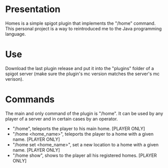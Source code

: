 # Presentation
Homes is a simple spigot plugin that implements the "/home" command.
This personal project is a way to reintroduced me to the Java programming language.

# Use
Download the last plugin release and put it into the "plugins" folder of a spigot server (make sure the plugin's mc version matches the server's mc verison).

# Commands
The main and only command of the plugin is "/home". It can be used by any player of a server and in certain cases by an operator.
- "/home", teleports the player to his main home. [PLAYER ONLY]
- "/home <home_name>", teleports the player to a home with a given name. [PLAYER ONLY]
- "/home set <home_name>", set a new location to a home with a given name. [PLAYER ONLY]
- "/home show", shows to the player all his registered homes. [PLAYER ONLY]